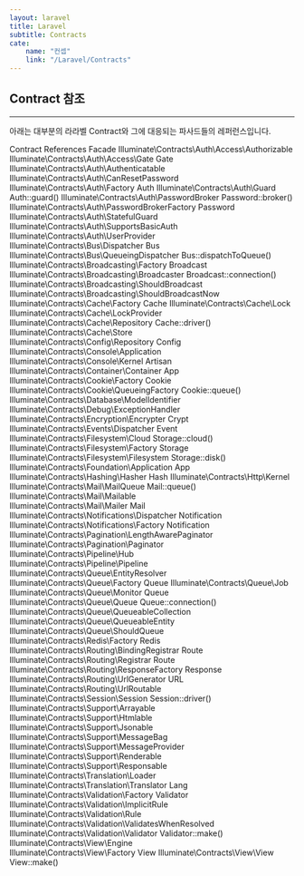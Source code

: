 ```yaml
---
layout: laravel
title: Laravel
subtitle: Contracts
cate:
    name: "컨셉"
    link: "/Laravel/Contracts"
---
```


## Contract 참조
---

아래는 대부분의 라라벨 Contract와 그에 대응되는 파사드들의 레퍼런스입니다.

Contract	References Facade
Illuminate\Contracts\Auth\Access\Authorizable	  
Illuminate\Contracts\Auth\Access\Gate	Gate
Illuminate\Contracts\Auth\Authenticatable	  
Illuminate\Contracts\Auth\CanResetPassword	 
Illuminate\Contracts\Auth\Factory	Auth
Illuminate\Contracts\Auth\Guard	Auth::guard()
Illuminate\Contracts\Auth\PasswordBroker	Password::broker()
Illuminate\Contracts\Auth\PasswordBrokerFactory	Password
Illuminate\Contracts\Auth\StatefulGuard	 
Illuminate\Contracts\Auth\SupportsBasicAuth	 
Illuminate\Contracts\Auth\UserProvider	 
Illuminate\Contracts\Bus\Dispatcher	Bus
Illuminate\Contracts\Bus\QueueingDispatcher	Bus::dispatchToQueue()
Illuminate\Contracts\Broadcasting\Factory	Broadcast
Illuminate\Contracts\Broadcasting\Broadcaster	Broadcast::connection()
Illuminate\Contracts\Broadcasting\ShouldBroadcast	 
Illuminate\Contracts\Broadcasting\ShouldBroadcastNow	 
Illuminate\Contracts\Cache\Factory	Cache
Illuminate\Contracts\Cache\Lock	 
Illuminate\Contracts\Cache\LockProvider	 
Illuminate\Contracts\Cache\Repository	Cache::driver()
Illuminate\Contracts\Cache\Store	 
Illuminate\Contracts\Config\Repository	Config
Illuminate\Contracts\Console\Application	 
Illuminate\Contracts\Console\Kernel	Artisan
Illuminate\Contracts\Container\Container	App
Illuminate\Contracts\Cookie\Factory	Cookie
Illuminate\Contracts\Cookie\QueueingFactory	Cookie::queue()
Illuminate\Contracts\Database\ModelIdentifier	 
Illuminate\Contracts\Debug\ExceptionHandler	 
Illuminate\Contracts\Encryption\Encrypter	Crypt
Illuminate\Contracts\Events\Dispatcher	Event
Illuminate\Contracts\Filesystem\Cloud	Storage::cloud()
Illuminate\Contracts\Filesystem\Factory	Storage
Illuminate\Contracts\Filesystem\Filesystem	Storage::disk()
Illuminate\Contracts\Foundation\Application	App
Illuminate\Contracts\Hashing\Hasher	Hash
Illuminate\Contracts\Http\Kernel	 
Illuminate\Contracts\Mail\MailQueue	Mail::queue()
Illuminate\Contracts\Mail\Mailable	 
Illuminate\Contracts\Mail\Mailer	Mail
Illuminate\Contracts\Notifications\Dispatcher	Notification
Illuminate\Contracts\Notifications\Factory	Notification
Illuminate\Contracts\Pagination\LengthAwarePaginator	 
Illuminate\Contracts\Pagination\Paginator	 
Illuminate\Contracts\Pipeline\Hub	 
Illuminate\Contracts\Pipeline\Pipeline	 
Illuminate\Contracts\Queue\EntityResolver	 
Illuminate\Contracts\Queue\Factory	Queue
Illuminate\Contracts\Queue\Job	 
Illuminate\Contracts\Queue\Monitor	Queue
Illuminate\Contracts\Queue\Queue	Queue::connection()
Illuminate\Contracts\Queue\QueueableCollection	 
Illuminate\Contracts\Queue\QueueableEntity	 
Illuminate\Contracts\Queue\ShouldQueue	 
Illuminate\Contracts\Redis\Factory	Redis
Illuminate\Contracts\Routing\BindingRegistrar	Route
Illuminate\Contracts\Routing\Registrar	Route
Illuminate\Contracts\Routing\ResponseFactory	Response
Illuminate\Contracts\Routing\UrlGenerator	URL
Illuminate\Contracts\Routing\UrlRoutable	 
Illuminate\Contracts\Session\Session	Session::driver()
Illuminate\Contracts\Support\Arrayable	 
Illuminate\Contracts\Support\Htmlable	 
Illuminate\Contracts\Support\Jsonable	 
Illuminate\Contracts\Support\MessageBag	 
Illuminate\Contracts\Support\MessageProvider	 
Illuminate\Contracts\Support\Renderable	 
Illuminate\Contracts\Support\Responsable	 
Illuminate\Contracts\Translation\Loader	 
Illuminate\Contracts\Translation\Translator	Lang
Illuminate\Contracts\Validation\Factory	Validator
Illuminate\Contracts\Validation\ImplicitRule	 
Illuminate\Contracts\Validation\Rule	 
Illuminate\Contracts\Validation\ValidatesWhenResolved	 
Illuminate\Contracts\Validation\Validator	Validator::make()
Illuminate\Contracts\View\Engine	 
Illuminate\Contracts\View\Factory	View
Illuminate\Contracts\View\View	View::make()